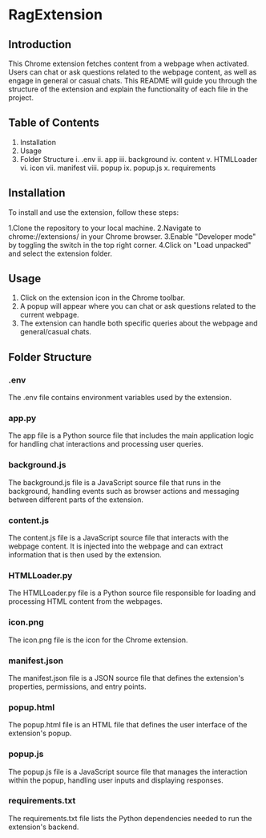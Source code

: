 # RagExtension
## Introduction
This Chrome extension fetches content from a webpage when activated. Users can chat or ask questions related to the webpage content, as well as engage in general or casual chats. This README will guide you through the structure of the extension and explain the functionality of each file in the project.

## Table of Contents
1. Installation
2. Usage
3. Folder Structure
     i. .env
    ii. app
   iii. background
    iv. content
     v. HTMLLoader
    vi. icon
   vii. manifest
  viii. popup
    ix. popup.js
     x. requirements
## Installation
To install and use the extension, follow these steps:

1.Clone the repository to your local machine.
2.Navigate to chrome://extensions/ in your Chrome browser.
3.Enable "Developer mode" by toggling the switch in the top right corner.
4.Click on "Load unpacked" and select the extension folder.
## Usage
1. Click on the extension icon in the Chrome toolbar.
2. A popup will appear where you can chat or ask questions related to the current webpage.
3. The extension can handle both specific queries about the webpage and general/casual chats.
## Folder Structure
### .env
The .env file contains environment variables used by the extension.


### app.py
The app file is a Python source file that includes the main application logic for handling chat interactions and processing user queries.


### background.js
The background.js file is a JavaScript source file that runs in the background, handling events such as browser actions and messaging between different parts of the extension.


### content.js
The content.js file is a JavaScript source file that interacts with the webpage content. It is injected into the webpage and can extract information that is then used by the extension.


### HTMLLoader.py
The HTMLLoader.py file is a Python source file responsible for loading and processing HTML content from the webpages.


### icon.png
The icon.png file is the icon for the Chrome extension.


### manifest.json
The manifest.json file is a JSON source file that defines the extension's properties, permissions, and entry points.


### popup.html
The popup.html file is an HTML file that defines the user interface of the extension's popup.


### popup.js
The popup.js file is a JavaScript source file that manages the interaction within the popup, handling user inputs and displaying responses.


### requirements.txt
The requirements.txt file lists the Python dependencies needed to run the extension's backend.
